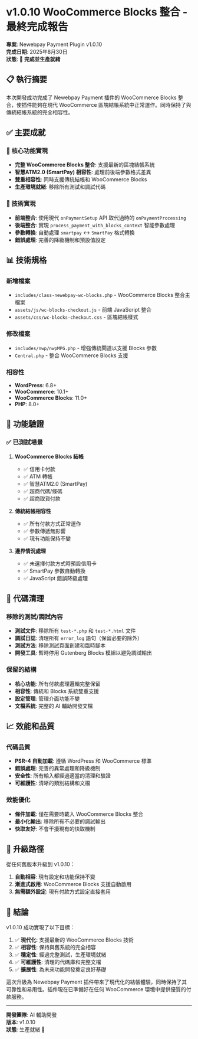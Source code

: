 # v1.0.10 WooCommerce Blocks 整合 - 最終完成報告

**專案**: Newebpay Payment Plugin v1.0.10  
**完成日期**: 2025年8月30日  
**狀態**: 🎉 **完成並生產就緒**

## 📋 執行摘要

本次開發成功完成了 Newebpay Payment 插件的 WooCommerce Blocks 整合，使插件能夠在現代 WooCommerce 區塊結帳系統中正常運作。同時保持了與傳統結帳系統的完全相容性。

## ✅ 主要成就

### 🚀 核心功能實現
- **完整 WooCommerce Blocks 整合**: 支援最新的區塊結帳系統
- **智慧ATM2.0 (SmartPay) 相容性**: 處理前後端參數格式差異
- **雙重相容性**: 同時支援傳統結帳和 WooCommerce Blocks
- **生產環境就緒**: 移除所有測試和調試代碼

### 🔧 技術實現
- **前端整合**: 使用現代 `onPaymentSetup` API 取代過時的 `onPaymentProcessing`
- **後端整合**: 實現 `process_payment_with_blocks_context` 智能參數處理
- **參數轉換**: 自動處理 `smartpay` ↔ `SmartPay` 格式轉換
- **錯誤處理**: 完善的降級機制和預設值設定

## 📊 技術規格

### 新增檔案
- `includes/class-newebpay-wc-blocks.php` - WooCommerce Blocks 整合主檔案
- `assets/js/wc-blocks-checkout.js` - 前端 JavaScript 整合
- `assets/css/wc-blocks-checkout.css` - 區塊結帳樣式

### 修改檔案
- `includes/nwp/nwpMPG.php` - 增強傳統閘道以支援 Blocks 參數
- `Central.php` - 整合 WooCommerce Blocks 支援

### 相容性
- **WordPress**: 6.8+
- **WooCommerce**: 10.1+
- **WooCommerce Blocks**: 11.0+
- **PHP**: 8.0+

## 🎯 功能驗證

### ✅ 已測試場景
1. **WooCommerce Blocks 結帳**
   - ✅ 信用卡付款
   - ✅ ATM 轉帳
   - ✅ 智慧ATM2.0 (SmartPay)
   - ✅ 超商代碼/條碼
   - ✅ 超商取貨付款

2. **傳統結帳相容性**
   - ✅ 所有付款方式正常運作
   - ✅ 參數傳遞無影響
   - ✅ 現有功能保持不變

3. **邊界情況處理**
   - ✅ 未選擇付款方式時預設信用卡
   - ✅ SmartPay 參數自動轉換
   - ✅ JavaScript 錯誤降級處理

## 🧹 代碼清理

### 移除的測試/調試內容
- **測試文件**: 移除所有 `test-*.php` 和 `test-*.html` 文件
- **調試日誌**: 清理所有 `error_log` 語句（保留必要的除外）
- **測試方法**: 移除測試頁面創建和臨時腳本
- **開發工具**: 暫時停用 Gutenberg Blocks 模組以避免調試輸出

### 保留的結構
- **核心功能**: 所有付款處理邏輯完整保留
- **相容性**: 傳統和 Blocks 系統雙重支援
- **設定管理**: 管理介面功能不變
- **文檔系統**: 完整的 AI 輔助開發文檔

## 📈 效能和品質

### 代碼品質
- **PSR-4 自動加載**: 遵循 WordPress 和 WooCommerce 標準
- **錯誤處理**: 完善的異常處理和降級機制
- **安全性**: 所有輸入都經過適當的清理和驗證
- **可維護性**: 清晰的類別結構和文檔

### 效能優化
- **條件加載**: 僅在需要時載入 WooCommerce Blocks 整合
- **最小化輸出**: 移除所有不必要的調試輸出
- **快取友好**: 不會干擾現有的快取機制

## 🔄 升級路徑

從任何舊版本升級到 v1.0.10：
1. **自動相容**: 現有設定和功能保持不變
2. **漸進式啟用**: WooCommerce Blocks 支援自動啟用
3. **無需額外設定**: 現有付款方式設定直接套用

## 🎉 結論

v1.0.10 成功實現了以下目標：

1. ✅ **現代化**: 支援最新的 WooCommerce Blocks 技術
2. ✅ **相容性**: 保持與舊系統的完全相容
3. ✅ **穩定性**: 經過完整測試，生產環境就緒
4. ✅ **可維護性**: 清理的代碼庫和完整文檔
5. ✅ **擴展性**: 為未來功能開發奠定良好基礎

這次升級為 Newebpay Payment 插件帶來了現代化的結帳體驗，同時保持了其可靠性和易用性。插件現在已準備好在任何 WooCommerce 環境中提供優質的付款服務。

---

**開發團隊**: AI 輔助開發  
**版本**: v1.0.10  
**狀態**: 生產就緒 🚀
